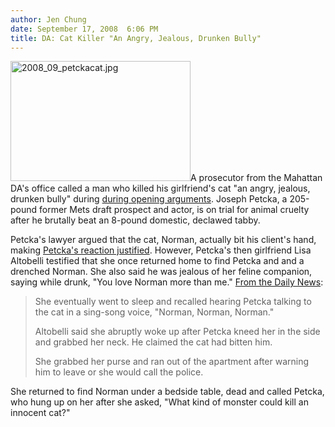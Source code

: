 ```yaml
---
author: Jen Chung
date: September 17, 2008  6:06 PM
title: DA: Cat Killer "An Angry, Jealous, Drunken Bully"
---
```


<p><img alt="2008_09_petckacat.jpg" src="https://web.archive.org/web/20111117124348im_/http://gothamist.com/attachments/jen/2008_09_petckacat.jpg" width="288" height="192" class="left">A prosecutor from the Mahattan DA&apos;s office called a man who killed his girlfriend&apos;s cat &quot;an angry, jealous, drunken bully&quot; during <a href="https://web.archive.org/web/20111117124348/http://www.nypost.com/seven/09172008/news/regionalnews/man_on_trial_for_cat_cruelty_129524.htm">during opening arguments</a>.  Joseph Petcka, a 205-pound former Mets draft prospect and actor, is on trial for animal cruelty after he brutally beat an 8-pound domestic, declawed tabby.</p>

<p>Petcka&apos;s lawyer argued that the cat, Norman, actually bit his client&apos;s hand, making <a href="https://web.archive.org/web/20111117124348/http://gothamist.com/2008/09/16/cat_killer_continues_to_use_victim.php">Petcka&apos;s reaction justified</a>.  However, Petcka&apos;s then girlfriend Lisa Altobelli testified that she once returned home to find Petcka and and a drenched Norman.  She also said he was jealous of her feline companion, saying while drunk, &quot;You love Norman more than me.&quot;  <a href="https://web.archive.org/web/20111117124348/http://www.nydailynews.com/ny_local/2008/09/17/2008-09-17_cat_fight_in_the_courtroom_opening_argum.html">From the Daily News</a>: </p><blockquote>She eventually went to sleep and recalled hearing Petcka talking to the cat in a sing-song voice, &quot;Norman, Norman, Norman.&quot;<p></p>

<p>Altobelli said she abruptly woke up after Petcka kneed her in the side and grabbed her neck. He claimed the cat had bitten him.</p>

<p>She grabbed her purse and ran out of the apartment after warning him to leave or she would call the police.</p></blockquote>She returned to find Norman under a bedside table, dead and called Petcka, who hung up on her after she asked, &quot;What kind of monster could kill an innocent cat?&quot;<p></p>